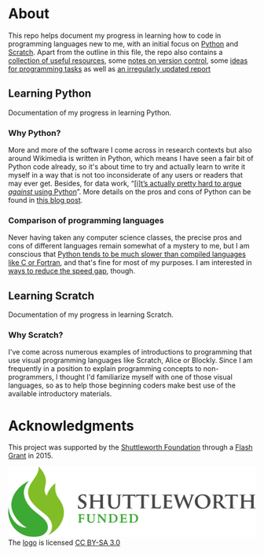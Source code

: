 # About

This repo helps document my progress in learning how to code in programming languages new to me, with an initial focus on [Python](https://www.python.org/) and [Scratch](https://scratch.mit.edu/). Apart from the outline in this file, the repo also contains a [collection of useful resources](https://github.com/Daniel-Mietchen/learning2code/blob/master/resources.md), some [notes on version control](https://github.com/Daniel-Mietchen/learning2code/blob/master/version-control.md), some [ideas for programming tasks](https://github.com/Daniel-Mietchen/learning2code/blob/master/tasks.md) as well as [an irregularly updated report](https://github.com/Daniel-Mietchen/learning2code/blob/master/report.md)

## Learning Python

Documentation of my progress in learning Python. 

### Why Python?

More and more of the software I come across in research contexts but also around Wikimedia is written in Python, which means I have seen a fair bit of Python code already, so it's about time to try and actually learn to write it myself in a way that is not too inconsiderate of any users or readers that may ever get. Besides, for data work, “[[i]t’s actually pretty hard to argue *against* using Python](https://breakthroughanalysis.com/2016/06/23/for-data-work-its-actually-pretty-hard-to-argue-against-using-python/)”. More details on the pros and cons of Python can be found in [this blog post](https://iluxonchik.github.io/why-you-should-learn-python/).

### Comparison of programming languages

Never having taken any computer science classes, the precise pros and cons of different languages remain somewhat of a mystery to me, but I am conscious that [Python tends to be much slower than compiled languages like C or Fortran](http://jonathankinlay.com/index.php/2015/02/comparison-programming-languages), and that's fine for most of my purposes. I am interested in [ways to reduce the speed gap](https://jakevdp.github.io/blog/2015/02/24/optimizing-python-with-numpy-and-numba/), though.

## Learning Scratch

Documentation of my progress in learning Scratch. 

### Why Scratch?

I've come across numerous examples of introductions to programming that use visual programming languages like Scratch, Alice or Blockly. Since I am frequently in a position to explain programming concepts to non-programmers, I thought I'd familiarize myself with one of those visual languages, so as to help those beginning coders make best use of the available introductory materials.

# Acknowledgments

This project was supported by the [Shuttleworth Foundation](https://www.shuttleworthfoundation.org/) through a [Flash Grant](https://www.shuttleworthfoundation.org/flashgrants/) in 2015.

![Shuttleworth Foundation Logo](https://github.com/ShuttleworthFoundation/Logos/blob/master/Shuttleworth%20Funded/Shuttleworth%20Funded%20RGB/Shuttleworth%20Funded.jpg)
The [logo](https://github.com/ShuttleworthFoundation/Logos/blob/master/Shuttleworth%20Funded/Shuttleworth%20Funded%20RGB/Shuttleworth%20Funded.jpg) is licensed [CC BY-SA 3.0](https://creativecommons.org/licenses/by-sa/3.0/)
